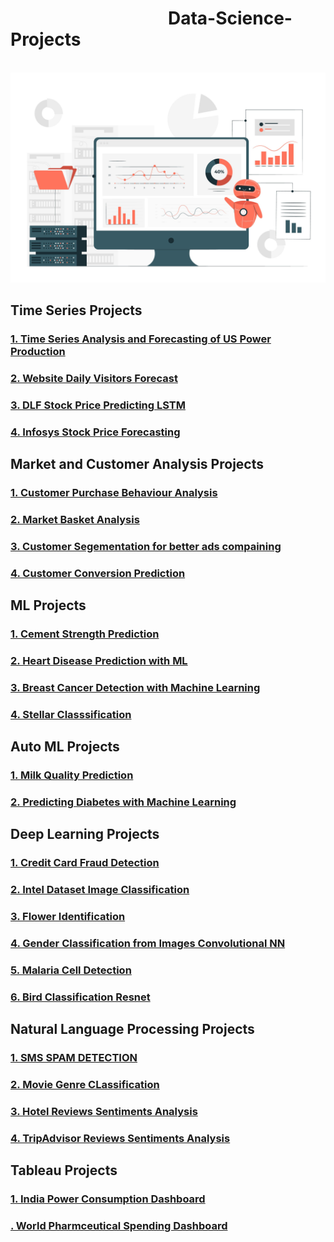 <h1 >&nbsp; &nbsp; &nbsp; &nbsp; &nbsp; &nbsp; &nbsp; &nbsp; &nbsp; &nbsp; &nbsp; &nbsp; &nbsp; &nbsp; &nbsp; &nbsp; &nbsp; &nbsp; &nbsp; Data-Science-Projects </h1>
<br>
<img src='Data-Science.jpg'>

<h2> Time Series Projects </h2>
<h3> <a href="https://github.com/omjiverma/Electricity-Production-US-Time-Series">1. Time Series Analysis and Forecasting of US Power Production</a> </h3>
<h3> <a href="https://github.com/omjiverma/Website-Daily-Visitors-Forecasting">2. Website Daily Visitors Forecast</a> </h3>
<h3> <a href="https://github.com/omjiverma/DLF-Stock-Price-Predicting-LSTM">3. DLF Stock Price Predicting LSTM</a> </h3>
<h3> <a href="https://github.com/omjiverma/Infosys-Stock-Price-Forcasting">4. Infosys Stock Price Forecasting</a> </h3>

<h2> Market and Customer Analysis Projects </h2>

<h3> <a href="https://github.com/omjiverma/Customer-Purchase-Behaviour-Analysis">1. Customer Purchase Behaviour Analysis</a> </h3>
<h3> <a href="https://github.com/omjiverma/Market-Basket-Analysis">2. Market Basket Analysis </a> </h3>
<h3> <a href="https://github.com/omjiverma/Ad-Click-Customer-Segmentating">3. Customer Segementation for better ads compaining </a> </h3>
<h3> <a href="https://github.com/omjiverma/Customer-Conversion-Prediction">4. Customer Conversion Prediction </a> </h3>

<h2> ML Projects </h2>
<h3> <a href="https://github.com/omjiverma/ML-Projects-Portfolio/tree/main/Cement%20Strength%20Prediction">1. Cement Strength Prediction </a> </h3>
<h3> <a href="https://github.com/omjiverma/ML-Projects-Portfolio/tree/main/Heart%20Disease%20Prediction%20using%20ML">2. Heart Disease Prediction with ML </a> </h3>
<h3> <a href="https://github.com/omjiverma/ML-Projects-Portfolio/tree/main/Breast-Cancer-Detection-with-Machine-Learning">3. Breast Cancer Detection with Machine Learning </a> </h3>
<h3> <a href="https://github.com/omjiverma/ML-Projects-Portfolio/tree/main/Stellar%20Classsification%20Project">4. Stellar Classsification </a> </h3>

<h2> Auto ML Projects </h2>
<h3> <a href="https://github.com/omjiverma/Milk-Quality-Prediction">1. Milk Quality Prediction </a> </h3>
<h3> <a href="https://github.com/omjiverma/Diabetes-Prediction-with-Machine-Learning">2. Predicting Diabetes with Machine Learning </a> </h3>


<h2> Deep Learning Projects </h2>
<h3> <a href="https://github.com/omjiverma/Credit-Card-Fraud-Detection">1. Credit Card Fraud Detection </a> </h3>
<h3> <a href="https://github.com/omjiverma/My-Deep-Learning-Projects/tree/main/intel-dataset-image-classification">2. Intel Dataset Image Classification </a> </h3>
<h3> <a href="https://github.com/omjiverma/My-Deep-Learning-Projects/tree/main/Flower-Identification">3. Flower Identification </a> </h3>
<h3> <a href="https://github.com/omjiverma/My-Deep-Learning-Projects/tree/main/Gender%20Classification%20from%20Images%20Convolutional%20NN">4. Gender Classification from Images Convolutional NN </a> </h3>
<h3> <a href="https://github.com/omjiverma/My-Deep-Learning-Projects/tree/main/Malaria%20Cell%20Detection">5. Malaria Cell Detection </a> </h3>
<h3> <a href="https://github.com/omjiverma/My-Deep-Learning-Projects/tree/main/Bird-Classification-Resnet">6. Bird Classification Resnet </a> </h3>

<h2> Natural Language Processing Projects </h2>
<h3> <a href="https://github.com/omjiverma/My-NLP-Projects/tree/main/SMS-Spam-Detection">1. SMS SPAM DETECTION </a> </h3>
<h3> <a href="https://github.com/omjiverma/My-NLP-Projects/tree/main/Movie-Genre-CLassification">2. Movie Genre CLassification </a> </h3>
<h3> <a href="https://github.com/omjiverma/My-NLP-Projects/tree/main/Hotel-Reviews-Sentiments-Analysis">3. Hotel Reviews Sentiments Analysis </a> </h3>
<h3> <a href="https://github.com/omjiverma/My-NLP-Projects/tree/main/TripAdvisor-Reviews-Sentiments-Analysis">4. TripAdvisor Reviews Sentiments Analysis </a> </h3>


<h2> Tableau Projects </h2>
<h3> <a href="https://public.tableau.com/app/profile/omji.verma/viz/PowerConsumptionDash/PowerDashboard">1. India Power Consumption Dashboard </a> </h3>
<h3> <a href="https://public.tableau.com/app/profile/omji.verma/viz/DrugsSpendingDashboard/WorldPharmaceuticalDashboard">. World Pharmceutical Spending Dashboard </a> </h3>

